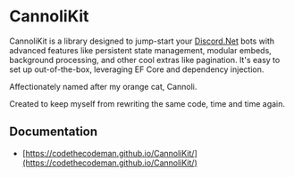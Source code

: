 # CannoliKit

CannoliKit is a library designed to jump-start your [Discord.Net](https://github.com/discord-net/Discord.Net) bots with advanced features like persistent state management, modular embeds, background processing, and other cool extras like pagination. It's easy to set up out-of-the-box, leveraging EF Core and dependency injection. 

Affectionately named after my orange cat, Cannoli.

Created to keep myself from rewriting the same code, time and time again.

## Documentation
- [https://codethecodeman.github.io/CannoliKit/](https://codethecodeman.github.io/CannoliKit/)
